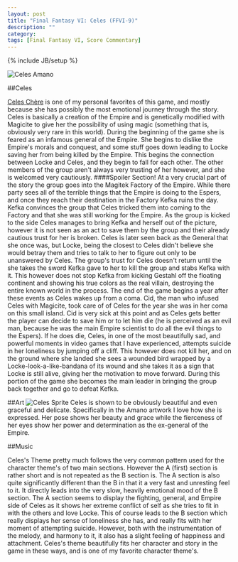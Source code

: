 ```yaml
---
layout: post
title: "Final Fantasy VI: Celes (FFVI-9)"
description: ""
category: 
tags: [Final Fantasy VI, Score Commentary]
---
```

{% include JB/setup %}

![Celes Amano](http://static1.wikia.nocookie.net/__cb20120725062544/finalfantasy/images/7/71/Celes_II.jpg)

##Celes

[Celes Chère](https://www.youtube.com/watch?v=WoBn04lcNmo) is one of my personal favorites of this game, and mostly because she has possibly the most emotional journey through the story. Celes is basically a creation of the Empire and is genetically modified with Magicite to give her the possibility of using magic (something that is, obviously very rare in this world). During the beginning of the game she is feared as an infamous general of the Empire. She begins to dislike the Empire's morals and conquest, and some stuff goes down leading to Locke saving her from being killed by the Empire. This begins the connection between Locke and Celes, and they begin to fall for each other. The other members of the group aren't always very trusting of her however, and she is welcomed very cautiously. 
####Spoiler Section!
At a very crucial part of the story the group goes into the Magitek Factory of the Empire. While there party sees all of the terrible things that the Empire is doing to the Espers, and once they reach their destination in the Factory Kefka ruins the day. Kefka convinces the group that Celes tricked them into coming to the Factory and that she was still working for the Empire. As the group is kicked to the side Celes manages to bring Kefka and herself out of the picture, however it is not seen as an act to save them by the group and their already cautious trust for her is broken. Celes is later seen back as the General that she once was, but Locke, being the closest to Celes didn't believe she would betray them and tries to talk to her to figure out only to be unanswered by Celes. The group's trust for Celes doesn't return until the she takes the sword Kefka gave to her to kill the group and stabs Kefka with it. This however does not stop Kefka from kicking Gestahl off the floating continent and showing his true colors as the real villain, destroying the entire known world in the process. The end of the game begins a year after these events as Celes wakes up from a coma. Cid, the man who infused Celes with Magicite, took care of of Celes for the year she was in her coma on this small island. Cid is very sick at this point and as Celes gets better the player can decide to save him or to let him die (he is perceived as an evil man, because he was the main Empire scientist to do all the evil things to the Espers). If he does die, Celes, in one of the most beautifully sad, and powerful moments in video games that I have experienced, attempts suicide in her loneliness by jumping off a cliff. This however does not kill her, and on the ground where she landed she sees a wounded bird wrapped by a Locke-look-a-like-bandana of its wound and she takes it as a sign that Locke is still alive, giving her the motivation to move forward. During this portion of the game she becomes the main leader in bringing the group back together and go to defeat Kefka. 

##Art
![Celes Sprite](http://static4.wikia.nocookie.net/__cb20101118205549/finalfantasy/images/7/7a/CelesSprites.PNG)
Celes is shown to be obviously beautiful and even graceful and delicate. Specifically in the Amano artwork I love how she is expressed. Her pose shows her beauty and grace while the fierceness of her eyes show her power and determination as the ex-general of the Empire.

##Music

Celes's Theme pretty much follows the very common pattern used for the character theme's of two main sections. However the A (first) section is rather short and is not repeated as the B section is. The A section is also quite significantly different than the B in that it a very fast and unresting feel to it. It directly leads into the very slow, heavily emotional mood of the B section. The A section seems to display the fighting, general, and Empire side of Celes as it shows her extreme conflict of self as she tries to fit in with the others and love Locke. This of course leads to the B section which really displays her sense of loneliness she has, and really fits with her moment of attempting suicide. However, both with the instrumentation of the melody, and harmony to it, it also has a slight feeling of happiness and attachment. Celes's theme beautifully fits her character and story in the game in these ways, and is one of my favorite character theme's.

